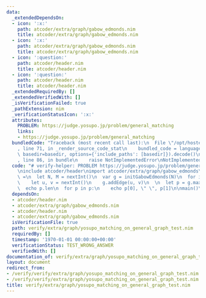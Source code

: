 ```yaml
---
data:
  _extendedDependsOn:
  - icon: ':x:'
    path: atcoder/extra/graph/gabow_edmonds.nim
    title: atcoder/extra/graph/gabow_edmonds.nim
  - icon: ':x:'
    path: atcoder/extra/graph/gabow_edmonds.nim
    title: atcoder/extra/graph/gabow_edmonds.nim
  - icon: ':question:'
    path: atcoder/header.nim
    title: atcoder/header.nim
  - icon: ':question:'
    path: atcoder/header.nim
    title: atcoder/header.nim
  _extendedRequiredBy: []
  _extendedVerifiedWith: []
  _isVerificationFailed: true
  _pathExtension: nim
  _verificationStatusIcon: ':x:'
  attributes:
    PROBLEM: https://judge.yosupo.jp/problem/general_matching
    links:
    - https://judge.yosupo.jp/problem/general_matching
  bundledCode: "Traceback (most recent call last):\n  File \"/opt/hostedtoolcache/Python/3.9.6/x64/lib/python3.9/site-packages/onlinejudge_verify/documentation/build.py\"\
    , line 71, in _render_source_code_stat\n    bundled_code = language.bundle(stat.path,\
    \ basedir=basedir, options={'include_paths': [basedir]}).decode()\n  File \"/opt/hostedtoolcache/Python/3.9.6/x64/lib/python3.9/site-packages/onlinejudge_verify/languages/nim.py\"\
    , line 86, in bundle\n    raise NotImplementedError\nNotImplementedError\n"
  code: "# verify-helper: PROBLEM https://judge.yosupo.jp/problem/general_matching\n\
    \ninclude atcoder/header\nimport atcoder/extra/graph/gabow_edmonds\n\nproc main()\
    \ =\n  let N, M = nextInt()\n  var g = initGabowEdmonds(N)\n  for i in 0..<M:\n\
    \    let u, v = nextInt()\n    g.addEdge(u, v)\n  \n  let p = g.maxMatching()\n\
    \  echo p.len\n  for p in p:\n    echo p[0], \" \", p[1]\n\nmain()\n"
  dependsOn:
  - atcoder/header.nim
  - atcoder/extra/graph/gabow_edmonds.nim
  - atcoder/header.nim
  - atcoder/extra/graph/gabow_edmonds.nim
  isVerificationFile: true
  path: verify/extra/graph/yosupo_matching_on_general_graph_test.nim
  requiredBy: []
  timestamp: '1970-01-01 00:00:00+00:00'
  verificationStatus: TEST_WRONG_ANSWER
  verifiedWith: []
documentation_of: verify/extra/graph/yosupo_matching_on_general_graph_test.nim
layout: document
redirect_from:
- /verify/verify/extra/graph/yosupo_matching_on_general_graph_test.nim
- /verify/verify/extra/graph/yosupo_matching_on_general_graph_test.nim.html
title: verify/extra/graph/yosupo_matching_on_general_graph_test.nim
---
```

